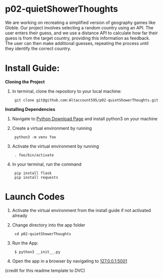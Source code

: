 # p02-quietShowerThoughts
We are working on recreating a simplified version of geography games like Globle. Our project involves selecting a random country using an API. The user enters their guess, and we use a distance API to calculate how far their guess is from the target country, providing this information as feedback. The user can then make additional guesses, repeating the process until they identify the correct country.

# Install Guide:

**Cloning the Project**
1. In terminal, clone the repository to your local machine:

        git clone git@github.com:Altaccount595/p02-quietShowerThoughts.git


**Installing Dependencies**
1. Navigate to [Python Download Page](https://www.python.org/downloads/) and install python3 on your machine
2. Create a virtual environment by running
 
        python3 -m venv foo

3. Activate the virtual environment by running

        . foo/bin/activate


3. In your terminal, run the command

        pip install flask
        pip install requests 

# Launch Codes
1. Activate the virtual environment from the install guide if not activated already
2. Change directory into the app folder

        cd p02-quietShowerThoughts


3. Run the App:

        $ python3 __init__.py

4. Open the app in a browser by navigating to <a href="http://127.0.0.1:5001">127.0.0.1:5001</a>


























(credit for this readme template to DVC)
